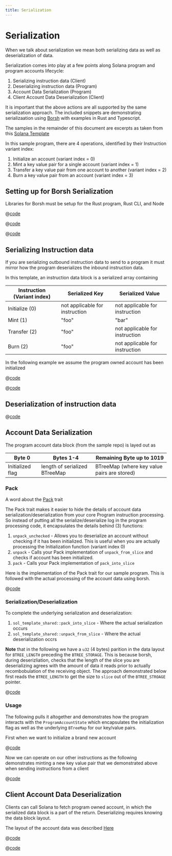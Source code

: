 ```yaml
---
title: Serialization
---
```


# Serialization

When we talk about serialization we mean both serializing data as well as deserialization of data.

Serialization comes into play at a few points along Solana program and program accounts lifecycle:

1. Serializing instruction data (Client)
2. Deserializing instruction data (Program)
3. Account Data Serialization (Program)
4. Client Account Data Deserialization (Client)

It is important that the above actions are all supported by the same serialization approach. The
included snippets are demonstrating serializaation using [Borsh][1] with examples in Rust and Typescript.

The samples in the remainder of this document are excerpts as taken from this [Solana Template][2]

In this sample program, there are 4 operations, identified by their Instruction variant index:
1. Initialize an account (variant index = 0)
2. Mint a key value pair for a single account (variant index = 1)
3. Transfer a key value pair from one account to another (variant index = 2)
4. Burn a key value pair from an account (variant index = 3)


[1]: https://github.com/near/borsh-rs
[2]: https://github.com/hashblock/solana-cli-program-template

## Setting up for Borsh Serialization
Libraries for Borsh must be setup for the Rust program, Rust CLI, and Node

<CodeGroup>
  <CodeGroupItem title="Program">

  @[code](@/code/serialization/setup/Cargo.program.en.toml)

  </CodeGroupItem>

  <CodeGroupItem title="CLI" active>

  @[code](@/code/serialization/setup/Cargo.cli.en.toml)

  </CodeGroupItem>

  <CodeGroupItem title="Node" active>

  @[code](@/code/serialization/setup/Node.package.en.json)

  </CodeGroupItem>

</CodeGroup>

## Serializing Instruction data
If you are serializing outbound instruction data to send to a program it must mirror how the program deserializes the
inbound instruction data.

In this template, an instruction data block is a serialized array containing

|Instruction (Variant index) | Serialized Key | Serialized Value
| - | - | -
| Initialize (0) | not applicable for instruction | not applicable for instruction
| Mint (1) | "foo" | "bar"
| Transfer (2) | "foo" | not applicable for instruction
| Burn (2) | "foo" | not applicable for instruction

In the following example we assume the program owned account has been initialized

<CodeGroup>
  <CodeGroupItem title="TS Client" active>

  @[code](@/code/serialization/instruction/ts.client.mint.en.ts)

  </CodeGroupItem>

  <CodeGroupItem title="Rust Client">

  @[code](@/code/serialization/instruction/rust.client.mint.en.rs)

  </CodeGroupItem>
</CodeGroup>

## Deserialization of instruction data
<CodeGroup>
  <CodeGroupItem title="Rust Program">

  @[code](@/code/serialization/instruction/rust.program.instruction.en.rs)

  </CodeGroupItem>
</CodeGroup>

## Account Data Serialization

The program account data block (from the sample repo) is layed out as

|Byte 0 | Bytes 1-4 | Remaining Byte up to 1019
| - | - | -
| Initialized flag | length of serialized BTreeMap | BTreeMap (where key value pairs are stored)

### Pack

A word about the [Pack][3] trait

The Pack trait makes it easier to hide the details of account data serialization/deserialization
from your core Program instruction processing. So instead of putting all the serialize/deserialize
log in the program processing code, it encapsulates the details behind (3) functions:

1. `unpack_unchecked` - Allows you to deserialize an account without checking if it has been initialized. This
is useful when you are actually processing the Initialization function (variant index 0)
2. `unpack` - Calls your Pack implementation of `unpack_from_slice` and checks if account has been initialized.
3. `pack` - Calls your Pack implementation of `pack_into_slice`

Here is the implementation of the Pack trait for our sample program. This is followed with the actual
processing of the account data using borsh.

<CodeGroup>
  <CodeGroupItem title="Rust Program">

  @[code](@/code/serialization/program/rust.program.packimpl.en.rs)

  </CodeGroupItem>
</CodeGroup>

### Serialization/Deserialization

To complete the underlying serialization and deserialization:
1. `sol_template_shared::pack_into_slice` - Where the actual serialization occurs
2. `sol_template_shared::unpack_from_slice` - Where the actual deserialization occrs

**Note** that in the following we have a `u32` (4 bytes) parition in the data layout for
`BTREE_LENGTH` preceding the `BTREE_STORAGE`. This is because borsh, during deserizliation,
checks that the length of the slice you are deserializing agrees with the amount of
data it reads prior to actually recombobulation of the receiving object. The approach
demonstrated below first reads the `BTREE_LENGTH` to get the size to `slice` out of the
`BTREE_STROAGE` pointer.

<CodeGroup>
  <CodeGroupItem title="Rust Program">

  @[code](@/code/serialization/program/rust.program.serdeser.en.rs)

  </CodeGroupItem>
</CodeGroup>

### Usage

The following pulls it altogether and demonstrates how the program interacts with the `ProgramAccountState`
which encapsulates the initialization flag as well as the underlying `BTreeMap` for our key/value pairs.

First when we want to initialize a brand new account

<CodeGroup>
  <CodeGroupItem title="Rust">

  @[code](@/code/serialization/program/rust.program.initialize.en.rs)

  </CodeGroupItem>
</CodeGroup>

Now we can operate on our other instructions as the following demonstrates minting a new
key value pair that we demonstrated above when sending instructions from a client

<CodeGroup>
  <CodeGroupItem title="Rust">

  @[code](@/code/serialization/program/rust.program.mint.en.rs)

  </CodeGroupItem>
</CodeGroup>


[3]: https://github.com/solana-labs/solana/blob/22a18a68e3ee68ae013d647e62e12128433d7230/sdk/program/src/program_pack.rs

## Client Account Data Deserialization

Clients can call Solana to fetch program owned account, in which the serialized
data block is a part of the return. Deserializing requires knowing the data block
layout.

The layout of the account data was described [Here](#account-data-serialization)

<CodeGroup>
  <CodeGroupItem title="TS" active>

  @[code](@/code/serialization/clientdata/ts.client.data.en.ts)

  </CodeGroupItem>

  <CodeGroupItem title="Rust">

  @[code](@/code/serialization/clientdata/rust.client.data.en.rs)


  </CodeGroupItem>
</CodeGroup>
